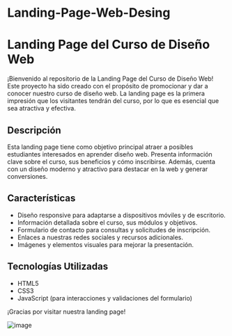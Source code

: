 # Landing-Page-Web-Desing
# Landing Page del Curso de Diseño Web

¡Bienvenido al repositorio de la Landing Page del Curso de Diseño Web! Este proyecto ha sido creado con el propósito de promocionar y dar a conocer nuestro curso de diseño web. La landing page es la primera impresión que los visitantes tendrán del curso, por lo que es esencial que sea atractiva y efectiva.

## Descripción

Esta landing page tiene como objetivo principal atraer a posibles estudiantes interesados en aprender diseño web. Presenta información clave sobre el curso, sus beneficios y cómo inscribirse. Además, cuenta con un diseño moderno y atractivo para destacar en la web y generar conversiones.

## Características

- Diseño responsive para adaptarse a dispositivos móviles y de escritorio.
- Información detallada sobre el curso, sus módulos y objetivos.
- Formulario de contacto para consultas y solicitudes de inscripción.
- Enlaces a nuestras redes sociales y recursos adicionales.
- Imágenes y elementos visuales para mejorar la presentación.

## Tecnologías Utilizadas

- HTML5
- CSS3
- JavaScript (para interacciones y validaciones del formulario)

¡Gracias por visitar nuestra landing page!

![image](https://github.com/GaboGabito05/Landing-Page-Web-Desing/assets/143914438/130e6a61-20dd-4c2e-a47f-1621f1a21766)


